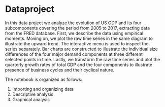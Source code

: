 # Dataproject

In this data project we analyze the evolution of US GDP and its four subcomponents covering the period from 2005 to 2017, extracting data from the FRED database. First, we describe the data using empirical moments. Moving on, we plot the raw time series in the same diagram to illustrate the upward trend. The interactive menu is used to inspect the series separately. Bar charts are constructed to illustrate the individual size differences of the four major demand components at three different selected points in time. Lastly, we transform the raw time series and plot the quarterly growth rates of total GDP and the four components to illustrate presence of business cycles and their cyclical nature.

The notebook is organized as follows:
  1. Importing and organizing data
  2. Descriptive analysis
  3. Graphical analysis
